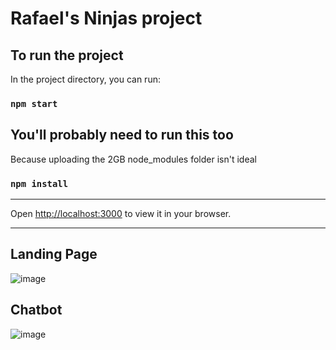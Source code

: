 # Rafael's Ninjas project

## To run the project
In the project directory, you can run:

### `npm start`

## You'll probably need to run this too
Because uploading the 2GB node_modules folder isn't ideal
### `npm install`

---

Open [http://localhost:3000](http://localhost:3000) to view it in your browser.

---

## Landing Page
![image](https://github.com/user-attachments/assets/69e19aa2-0d5b-4110-8914-6e9834742d77)

## Chatbot
![image](https://github.com/user-attachments/assets/6538f792-97e3-4f88-9bd9-f41ed57d7f2d)
